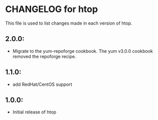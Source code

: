 # CHANGELOG for htop

This file is used to list changes made in each version of htop.

## 2.0.0:

* Migrate to the yum-repoforge cookbook.  The yum v3.0.0 cookbook removed the repoforge recipe.

## 1.1.0:

* add RedHat/CentOS support

## 1.0.0:

* Initial release of htop
